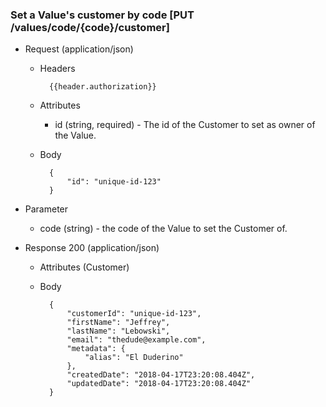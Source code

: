 ### Set a Value's customer by code [PUT /values/code/{code}/customer]

+ Request (application/json)
    + Headers
    
            {{header.authorization}}

    + Attributes
        + id (string, required) - The id of the Customer to set as owner of the Value.
        
    + Body
    
            {
                "id": "unique-id-123"
            }

+ Parameter
    + code (string) - the code of the Value to set the Customer of.

+ Response 200 (application/json)
    + Attributes (Customer)

    + Body

            {
                "customerId": "unique-id-123",
                "firstName": "Jeffrey",
                "lastName": "Lebowski",
                "email": "thedude@example.com",
                "metadata": {
                    "alias": "El Duderino"
                },
                "createdDate": "2018-04-17T23:20:08.404Z",
                "updatedDate": "2018-04-17T23:20:08.404Z"
            }
